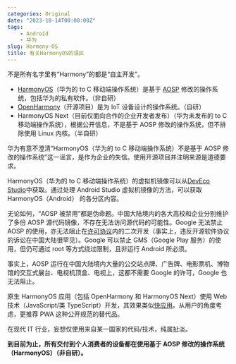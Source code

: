 ```yaml
---
categories: Original
date: "2023-10-14T00:00:00Z"
tags:
    - Android
    - 华为
slug: Harmony-OS
title: 有关HarmonyOS的误区
---
```


不是所有名字里有“Harmony”的都是“自主开发”。

- [HarmonyOS](https://consumer.huawei.com/cn/harmonyos-4/)（华为的 to C 移动端操作系统）是基于 [AOSP](https://source.android.com/?hl=zh-cn) 修改的操作系统，包括华为的私有软件。（非自研）
- [OpenHarmony](https://gitee.com/openharmony)（开源项目）是为 IoT 设备设计的操作系统。（自研）
- HarmonyOS Next（目前仅面向合作的企业开发者发布）（华为未发布的 to C 移动端操作系统），根据公开信息，不是基于 AOSP 修改的操作系统，但不排除使用 Linux 内核。（半自研）

华为有意不澄清“HarmonyOS（华为的 to C 移动端操作系统）不是基于 AOSP 修改的操作系统”这一谣言，是作为企业的失信。使用开源项目并注明来源是道德要求。

HarmonyOS（华为的 to C 移动端操作系统）的虚拟机镜像可以从[DevEco Studio](https://developer.harmonyos.com/cn/develop/deveco-studio)中获取。通过处理 Android Studio 虚拟机镜像的方法，可以获取 HarmonyOS（Android） 的各分区内容。

无论如何，“AOSP 被禁用”都是伪命题。中国大陆境内的各大高校和企业分别维护了多份 AOSP 源代码镜像，不存在无法访问源代码的可能性。Google 无法禁止 AOSP 的使用，亦无法阻止在[许可协议](https://source.android.com/docs/setup/about/licenses?hl=zh-cn)内的二次开发（事实上，违反开源软件协议的诉讼在中国大陆很罕见）。Google 可以禁止 GMS（Google Play 服务）的使用，但仍可通过 root 等方式绕过限制，且非运行 Android 所必须。

事实上，AOSP 运行在中国大陆境内大量的公交站点牌、广告牌、电影票机、博物馆的交互式展台、电视机顶盒、电视上，这都不需要 Google 的许可，Google 也无法阻止。

原生 HarmonyOS 应用（包括 OpenHarmony 和 HarmonyOS Next）使用 Web 技术（JavaScript/类 TypeScript）开发，其效果类似[快应用](http://www.so-quick.cn/)。从用户的角度考虑，更推荐 PWA 这种公开规范的替代品。

在现代 IT 行业，妄想仅使用来自某一国家的代码/技术，纯属扯淡。

**到目前为止，所有交付到个人消费者的设备都在使用基于 AOSP 修改的操作系统（HarmonyOS）（非自研）。**

